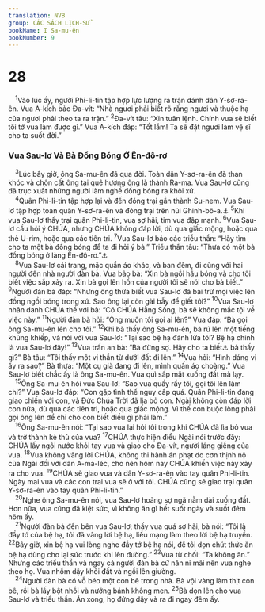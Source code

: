 ```yaml
---
translation: NVB
group: CÁC SÁCH LỊCH-SỬ
bookName: I Sa-mu-ên 
bookNumber: 9
---
```


<div class="title"><h1>28</h1></div>
<span class="verse 1sa_28_1"> <sup>1</sup>Vào lúc ấy, người Phi-li-tin tập hợp lực lượng ra trận đánh dân Y-sơ-ra-ên. Vua A-kích bảo Đa-vít: “Nhà ngươi phải biết rõ rằng ngươi và thuộc hạ của ngươi phải theo ta ra trận.” </span>
<span class="verse 1sa_28_2"><sup>2</sup>Đa-vít tâu: “Xin tuân lệnh. Chính vua sẽ biết tôi tớ vua làm được gì.” Vua A-kích đáp: “Tốt lắm! Ta sẽ đặt ngươi làm vệ sĩ cho ta suốt đời.” <br/></span>
<div class="title"><h3>Vua Sau-lơ Và Bà Đồng Bóng Ở Ên-đô-rơ </h3></div>
<span class="verse 1sa_28_3"> <sup>3</sup>Lúc bấy giờ, ông Sa-mu-ên đã qua đời. Toàn dân Y-sơ-ra-ên đã than khóc và chôn cất ông tại quê hương ông là thành Ra-ma. Vua Sau-lơ cũng đã trục xuất những người làm nghề đồng bóng ra khỏi xứ. <br/></span>
<span class="verse 1sa_28_4"> <sup>4</sup>Quân Phi-li-tin tập hợp lại và đến đóng trại gần thành Su-nem. Vua Sau-lơ tập hợp toàn quân Y-sơ-ra-ên và đóng trại trên núi Ghinh-bô-a.<a data-toggle="tooltip" data-placement="bottom" title="Cách Su-nem từ 8 đến 20 cây số về phía đông nam">⚓</a></span>
<span class="verse 1sa_28_5"><sup>5</sup>Khi vua Sau-lơ thấy trại quân Phi-li-tin, vua sợ hãi, tim vua đập mạnh. </span>
<span class="verse 1sa_28_6"><sup>6</sup>Vua Sau-lơ cầu hỏi ý CHÚA, nhưng CHÚA không đáp lời, dù qua giấc mộng, hoặc qua thẻ U-rim, hoặc qua các tiên tri. </span>
<span class="verse 1sa_28_7"><sup>7</sup>Vua Sau-lơ bảo các triều thần: “Hãy tìm cho ta một bà đồng bóng để ta đi hỏi ý bà.” Triều thần tâu: “Thưa có một bà đồng bóng ở làng Ên-đô-rơ.”<a data-toggle="tooltip" data-placement="bottom" title="Khoảng 6 cây số phía đông bắc Su-nem">⚓</a><br/></span>
<span class="verse 1sa_28_8"> <sup>8</sup>Vua Sau-lơ cải trang, mặc quần áo khác, và ban đêm, đi cùng với hai người đến nhà người đàn bà. Vua bảo bà: “Xin bà ngồi hầu bóng và cho tôi biết việc sắp xảy ra. Xin bà gọi lên hồn của người tôi sẽ nói cho bà biết.” </span>
<span class="verse 1sa_28_9"><sup>9</sup>Người đàn bà đáp: “Nhưng ông thừa biết vua Sau-lơ đã bài trừ mọi việc lên đồng ngồi bóng trong xứ. Sao ông lại còn gài bẫy để giết tôi?” </span>
<span class="verse 1sa_28_10"><sup>10</sup>Vua Sau-lơ nhân danh CHÚA thề với bà: “Có CHÚA Hằng Sống, bà sẽ không mắc tội về việc này.” </span>
<span class="verse 1sa_28_11"><sup>11</sup>Người đàn bà hỏi: “Ông muốn tôi gọi ai lên?” Vua đáp: “Bà gọi ông Sa-mu-ên lên cho tôi.” </span>
<span class="verse 1sa_28_12"><sup>12</sup>Khi bà thấy ông Sa-mu-ên, bà rú lên một tiếng khủng khiếp, và nói với vua Sau-lơ: “Tại sao bệ hạ đánh lừa tôi? Bệ hạ chính là vua Sau-lơ đây!” </span>
<span class="verse 1sa_28_13"><sup>13</sup>Vua trấn an bà: “Bà đừng sợ. Hãy cho ta biết<a data-toggle="tooltip" data-placement="bottom" title="Dịch theo LXX">⚓</a> bà thấy gì?” Bà tâu: “Tôi thấy một vị thần từ dưới đất đi lên.” </span>
<span class="verse 1sa_28_14"><sup>14</sup>Vua hỏi: “Hình dáng vị ấy ra sao?” Bà thưa: “Một cụ già đang đi lên, mình quấn áo choàng.” Vua Sau-lơ biết chắc ấy là ông Sa-mu-ên. Vua quì sấp mặt xuống đất mà lạy. <br/></span>
<span class="verse 1sa_28_15"> <sup>15</sup>Ông Sa-mu-ên hỏi vua Sau-lơ: “Sao vua quấy rầy tôi, gọi tôi lên làm chi?” Vua Sau-lơ đáp: “Con gặp tình thế nguy cấp quá. Quân Phi-li-tin đang giao chiến với con, và Đức Chúa Trời đã lìa bỏ con. Ngài không còn đáp lời con nữa, dù qua các tiên tri, hoặc qua giấc mộng. Vì thế con buộc lòng phải gọi ông lên để chỉ cho con biết điều gì phải làm.” <br/></span>
<span class="verse 1sa_28_16"> <sup>16</sup>Ông Sa-mu-ên nói: “Tại sao vua lại hỏi tôi trong khi CHÚA đã lìa bỏ vua và trở thành kẻ thù của vua? </span>
<span class="verse 1sa_28_17"><sup>17</sup>CHÚA thực hiện điều Ngài nói trước đây: CHÚA lấy ngôi nước khỏi tay vua và giao cho Đa-vít, người láng giềng của vua. </span>
<span class="verse 1sa_28_18"><sup>18</sup>Vua không vâng lời CHÚA, không thi hành án phạt do cơn thịnh nộ của Ngài đối với dân A-ma-léc, cho nên hôm nay CHÚA khiến việc này xảy ra cho vua. </span>
<span class="verse 1sa_28_19"><sup>19</sup>CHÚA sẽ giao vua và dân Y-sơ-ra-ên vào tay quân Phi-li-tin. Ngày mai vua và các con trai vua sẽ ở với tôi. CHÚA cũng sẽ giao trại quân Y-sơ-ra-ên vào tay quân Phi-li-tin.” <br/></span>
<span class="verse 1sa_28_20"> <sup>20</sup>Nghe ông Sa-mu-ên nói, vua Sau-lơ hoảng sợ ngã nằm dài xuống đất. Hơn nữa, vua cũng đã kiệt sức, vì không ăn gì hết suốt ngày và suốt đêm hôm ấy. <br/></span>
<span class="verse 1sa_28_21"> <sup>21</sup>Người đàn bà đến bên vua Sau-lơ; thấy vua quá sợ hãi, bà nói: “Tôi là đầy tớ của bệ hạ, tôi đã vâng lời bệ hạ, liều mạng làm theo lời bệ hạ truyền. </span>
<span class="verse 1sa_28_22"><sup>22</sup>Bây giờ, xin bệ hạ vui lòng nghe đầy tớ bệ hạ nói, để tôi dọn chút thức ăn bệ hạ dùng cho lại sức trước khi lên đường.” </span>
<span class="verse 1sa_28_23"><sup>23</sup>Vua từ chối: “Ta không ăn.” Nhưng các triều thần và ngay cả người đàn bà cứ năn nỉ mãi nên vua nghe theo họ. Vua nhổm dậy khỏi đất và ngồi lên giường. <br/></span>
<span class="verse 1sa_28_24"> <sup>24</sup>Người đàn bà có vỗ béo một con bê trong nhà. Bà vội vàng làm thịt con bê, rồi bà lấy bột nhồi và nướng bánh không men. </span>
<span class="verse 1sa_28_25"><sup>25</sup>Bà dọn lên cho vua Sau-lơ và triều thần. Ăn xong, họ đứng dậy và ra đi ngay đêm ấy. <br/></span>
